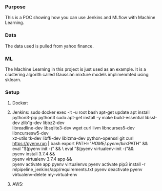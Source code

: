 ### Purpose

This is a POC showing how you can use Jenkins and MLflow with Machine Learning.

### Data

The data used is pulled from yahoo finance. 



### ML

The Machine Learning in this project is just used as an example. It is a clustering algorith called Gaussian mixture models implimenmted using sklearn.

### Setup

1. Docker:

2. Jenkins:
sudo docker exec -it -u root <contianerid> bash
apt-get update
apt install python3-pip python3
sudo apt-get install -y make build-essential libssl-dev zlib1g-dev libbz2-dev \
  libreadline-dev libsqlite3-dev wget curl llvm libncurses5-dev libncursesw5-dev \
  xz-utils tk-dev libffi-dev liblzma-dev python-openssl git
curl https://pyenv.run | bash
export PATH="$HOME/.pyenv/bin:$PATH" && \
eval "$(pyenv init -)" && \
eval "$(pyenv virtualenv-init -)"&& \
pyenv install 3.7.4 && \
pyenv virtualenv 3.7.4 app && \
pyenv activate app
pyenv virtualenvs
pyenv activate <name>
pip3 install -r mlpipeline_jenkins/app/requirements.txt
pyenv deactivate
pyenv virtualenv-delete my-virtual-env

3. AWS:

